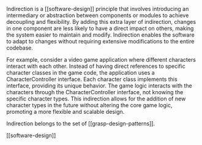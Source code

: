 Indirection is a [[software-design]] principle that involves introducing an intermediary or abstraction between components or modules to achieve decoupling and flexibility. By adding this extra layer of indirection, changes in one component are less likely to have a direct impact on others, making the system easier to maintain and modify. Indirection enables the software to adapt to changes without requiring extensive modifications to the entire codebase.

For example, consider a video game application where different characters interact with each other. Instead of having direct references to specific character classes in the game code, the application uses a CharacterController interface. Each character class implements this interface, providing its unique behavior. The game logic interacts with the characters through the CharacterController interface, not knowing the specific character types. This indirection allows for the addition of new character types in the future without altering the core game logic, promoting a more flexible and scalable design.

Indirection belongs to the set of [[grasp-design-patterns]].

[[software-design]]
